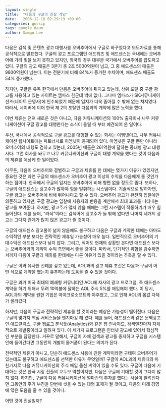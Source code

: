 ```yaml
---
layout: single
title:  "다음과 구글의 진실 게임"
date:   2006-12-18 02:29:19 +09:00
categories: gossip
tags: google daum
author: Samgu Lee
---
```

다음은 검색 및 콘텐츠 광고 대행사를 오버추어에서 구글로 바꾸었다고 보도자료를 통해 공식적으로 발표했다. 구글의 광고 프로그램인 애드워즈 및 애드센스는 국내에는 오버추어에 가려 빛을 보지 못하고 있지만, 외국의 경우 대부분 국가에서 오버추어를 압도하고 있다. 구글의 광고 매출은 3분기 총 2조 5000억원이 넘고, 그 중 애드센스의 매출은 9800억원이 넘는다. 이는 전분기에 비해 84%가 증가한 수치이며, 애드센스 매출도 54% 증가했다.

하지만, 구글은 유독 한국에서 만큼은 오버추어에 뒤지고 있는데, 상위 포탈 중 구글 광고를 사용하고 있는 사이트는 엠파스 한군데 밖에 없다. 그나마 엠파스가 SK커뮤니케이션즈(네이트 운영사)에 인수되었기 때문에 입지가 더욱 좁아질 수 밖에 없는 처지였다. 따라서, 네이버에 이어 한국 제 2의 포탈인 다음과의 계약에 많은 노력을 했다.

이번 제휴는 전혀 새로운 것은 아니고, 다음 커뮤니케이션의 100% 출자회사 나무 커뮤니케이션이 구글 광고를 대행한다는 소식이 들릴 때 부터 예견되어 온 일이다.

우선, 국내에서 공식적으로 구글 광고를 대행할 수 있는 회사는 이엠넷이고, 나무 커뮤니케이션 웹사이트에는 파트너사로 이엠넷이 등재되어 있다. 이엠넷은 구글 뿐만 아니라 오버추어의 대행도 겸하고 있는데, 2005년 매출은 261억원에 달하는 중대형 광고 대행사다. 그런 회사를 놔두고 나무 커뮤니케이션과 구글이 대행 계약을 했다는 것이 다음과의 제휴를 예상케 한 일이었다.

아무튼, 다음이 오버추어와 결별하고 구글과 제휴를 한 데에는 몇가지 이유가 있겠지만, 중요한 것은 과연 구글의 애드센스가 오버추어 광고 이상의 수익을 다음에게 줄 것인가 하는 점이다. 한국에서 구글의 입지는 오버추어에 비해 형편 없을 정도로 좁다. 또하나, 구글의 애드센스는 광고주가 많아야 힘을 발휘하는 시스템이다. 기술적으로 말하자면, 구글 광고는 오버추어에 비해 뛰어나다고 할 수 있다. 오버추어 광고가 완전히 입찰에만 의존하고 있지만, 구글 광고는 입찰에 사용자의 반응을 계산해서 최대 효과를 나타내는 광고를 보여준다. 하지만, 광고주가 많지 않을 때에는 그런 시스템이 작동하기가 매우 힘들어진다. 예를 들어, "라식"이라는 검색어에 광고주가 둘 밖에 없다면 나머지 세개의 광고는 그다지 관계가 많지 않은 광고가 뜰 것이다.

구글의 애드센스 광고풀이 넒지 않음에도 불구하고 다음은 구글과 계약한 데에는 아마도 수익적인 부분 보다는 전략적인 제휴일 가능성이 매우 높다. 일반적으로 오버추어의 기대수익은 애드센스보다 낮지 않다. 그리고, 적어도 현재의 상황만 본다면 애드센스 보다는 오버추어와의 계약이 수익 측면에서 좋을 것이다. 따라서, 단기적인 위험을 감수하면서까지 다음이 구글과 제휴를 한데에는 다른 이유가 있을 것이라는 추측을 할 수 있다.

구글은 이와 유사한 선례를 갖고 있는데, AOL과의 광고 제휴 조건은 다음과 구글이 어떤 식으로 계약을 했는지 유추하는데 도움을 줄 수 있을 것이다.

구글은 과거 미국 최대의 폐쇄형 커뮤니티인 AOL에 자사의 광고 프로그램, 즉 애드센스 계약을 하기 위해서 무려 10억불에 달하는 AOL 주식 5%를 매입해야 했다. 이 당시, AOL과의 계약을 원한 기업은 마이크로소프트와 야후였고, 그로 인해 AOL의 몸값 자체가 올라갔다.

하지만, 다음이 구글과 전략적인 제휴를 할 것이라는 예상은 가능성이 떨어진다. 다음은 구글의 몇가지 핵심 서비스들을 벤치마킹 해 왔다. 예를 들어, 애드센스와 같은 문맥광고인 애드클릭스, 구글 웹로그 분석툴(Analytics)와 같은 웹 인사이드, 검색엔진마져 자체적으로 개발중이라고 알려져 있다. 이 세가지 프로그램은 인터넷 광고에 있어서 핵심적인 부분을 담당한다. 거꾸로 말해서, 구글이 자체 검색과 광고를 중지하고 구글을 시스템 안에 들어간다면 그동안의 개발이 물거품이 된다는 의미가 된다.

전략적인 제휴가 아니고, 단순히 애드센스 사용에 관한 계약이라면 구태여 오버추어가 있는데도 불구하고 애드센스를 선택한 이유가 무엇일까? 구글이 AOL과의 제휴때와 마찬가지로 다음 커뮤니케이션의 주식 매입 옵션 계약이 있을 수도 있다. 구글이 다음에 기대하는 것은 한국 시장 진출의 교두보 역할이지만, 다음은 구글에 기대할 것이 그다지 많지 않다. 하지만, 구글이 다음 커뮤니케이션에 얼마간의 투자를 했다는 사실이 알려진다면 그동안의 주가 부진을 단번에 씻을 수 있는 대형 호재가 될 것이고, 다음의 미래 경영에 많은 도움을 줄 수 있을 것이다.

어떤 것이 진실일까?
